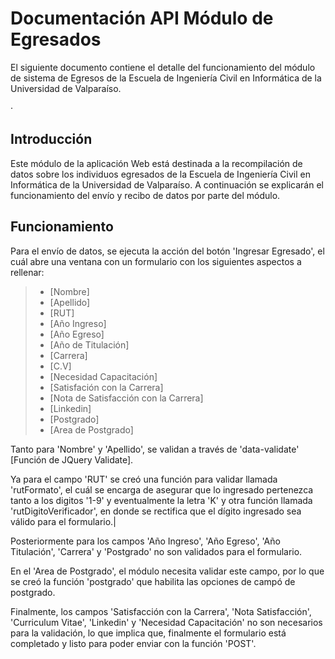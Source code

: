 # Documentación API Módulo de Egresados

El siguiente documento contiene el detalle del funcionamiento
del módulo de sistema de Egresos de la Escuela de Ingeniería Civil en
Informática de la Universidad de Valparaíso.

·
## Introducción

Este módulo de la aplicación Web está destinada a la recompilación
de datos sobre los individuos egresados de la Escuela de Ingeniería
Civil en Informática de la Universidad de Valparaíso. A continuación
se explicarán el funcionamiento del envío y recibo de datos por parte
del módulo. 

## Funcionamiento

Para el envío de datos, se ejecuta la acción del botón 'Ingresar Egresado',
el cuál abre una ventana con un formulario con los siguientes aspectos a rellenar:

> + [Nombre]
> + [Apellido]
> + [RUT]
> + [Año Ingreso]
> + [Año Egreso]
> + [Año de Titulación]
> + [Carrera]
> + [C.V]
> + [Necesidad Capacitación]
> + [Satisfación con la Carrera]
> + [Nota de Satisfacción con la Carrera]
> + [Linkedin]
> + [Postgrado]
> + [Area de Postgrado]

Tanto para 'Nombre' y 'Apellido', se validan a través de 'data-validate' [Función de JQuery Validate].

Ya para el campo 'RUT' se creó una función para validar llamada 'rutFormato', el cuál se encarga de
asegurar que lo ingresado pertenezca tanto a los digitos '1-9' y eventualmente la letra 'K' y otra
función llamada 'rutDigitoVerificador', en donde se rectifica que el dígito ingresado sea válido
para el formulario.|

Posteriormente para los campos 'Año Ingreso', 'Año Egreso', 'Año Titulación', 'Carrera' y 'Postgrado'
no son validados para el formulario.

En el 'Area de Postgrado', el módulo necesita validar este campo, por lo que se creó la función 'postgrado'
que habilita las opciones de campó de postgrado.

Finalmente, los campos 'Satisfacción con la Carrera', 'Nota Satisfacción', 'Curriculum Vitae', 'Linkedin' y 'Necesidad Capacitación' no
son necesarios para la validación, lo que implica que, finalmente el formulario está completado y listo para poder enviar con la función 'POST'.